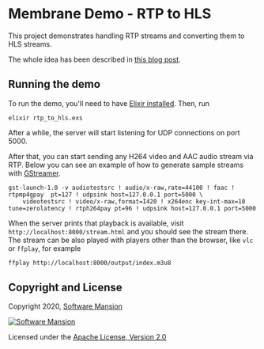 # Membrane Demo - RTP to HLS

This project demonstrates handling RTP streams and converting them to HLS streams.

The whole idea has been described in [this blog post](https://blog.swmansion.com/live-video-streaming-in-elixir-made-simple-with-membrane-fc5b2083982d).

## Running the demo

To run the demo, you'll need to have [Elixir installed](https://elixir-lang.org/install.html). Then, run

```shell
elixir rtp_to_hls.exs
```

After a while, the server will start listening for UDP connections on port 5000.

After that, you can start sending any H264 video and AAC audio stream via RTP. Below you can see an example of how to generate sample streams with [GStreamer](https://gstreamer.freedesktop.org/).

```shell
gst-launch-1.0 -v audiotestsrc ! audio/x-raw,rate=44100 ! faac ! rtpmp4gpay  pt=127 ! udpsink host=127.0.0.1 port=5000 \
    videotestsrc ! video/x-raw,format=I420 ! x264enc key-int-max=10 tune=zerolatency ! rtph264pay pt=96 ! udpsink host=127.0.0.1 port=5000
```

When the server prints that playback is available, visit `http://localhost:8000/stream.html` and you should see the stream there. The stream can be also played with players other than the browser, like `vlc` or `ffplay`, for example

```bash
ffplay http://localhost:8000/output/index.m3u8
```

## Copyright and License

Copyright 2020, [Software Mansion](https://swmansion.com/?utm_source=git&utm_medium=readme&utm_campaign=membrane)

[![Software Mansion](https://membraneframework.github.io/static/logo/swm_logo_readme.png)](https://swmansion.com/?utm_source=git&utm_medium=readme&utm_campaign=membrane)

Licensed under the [Apache License, Version 2.0](LICENSE)
